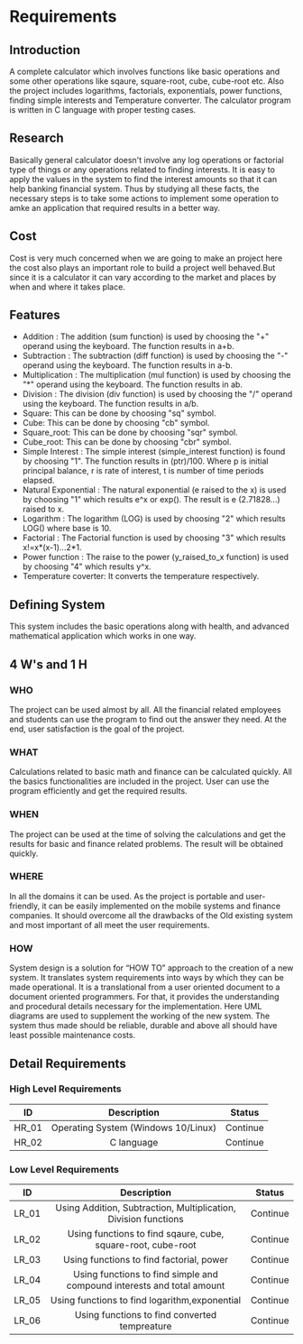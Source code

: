 <h1> Requirements </h1>

<h2> Introduction </h2>

A complete calculator which involves functions like basic operations and some other operations like sqaure, square-root, cube, cube-root etc. Also the project includes logarithms, factorials, exponentials, power functions, finding simple interests and Temperature converter. The calculator program is written in C language with proper testing cases.

<h2> Research </h2>

Basically general calculator doesn't involve any log operations or factorial type of things or any operations related to finding interests. It is easy to apply the values in the system to find the interest amounts so that it can help banking financial system. Thus by studying all these facts, the necessary steps is to take some actions to implement some operation to amke an application that required results in a better way.

<h2> Cost </h2>

Cost is very much concerned when we are going to make an project here the cost also plays an important role to build a project well behaved.But since it is a calculator it can vary according to the market and places by when and where it takes place.

<h2> Features </h2>

* Addition : The addition (sum function) is used by choosing the "+" operand using the keyboard. The function results in a+b.
* Subtraction : The subtraction (diff function) is used by choosing the "-" operand using the keyboard. The function results in a-b.
* Multiplication : The multiplication (mul function) is used by choosing the "*" operand using the keyboard. The function results in ab.
* Division : The division (div function) is used by choosing the "/" operand using the keyboard. The function results in a/b.
* Square: This can be done by choosing "sq" symbol.
* Cube: This can be done by choosing "cb" symbol.
* Square_root: This can be done by choosing "sqr" symbol.
* Cube_root: This can be done by choosing "cbr" symbol.
* Simple Interest : The simple interest (simple_interest function) is found by choosing "1". The function results in (ptr)/100. Where p is initial principal balance, r is rate   of   interest, t is number of time periods elapsed.
* Natural Exponential : The natural exponential (e raised to the x) is used by choosing "1" which results e^x or exp(). The result is e (2.71828...) raised to x.
* Logarithm : The logarithm (LOG) is used by choosing "2" which results LOG() where base is 10.
* Factorial : The Factorial function is used by choosing "3" which results x!=x*(x-1)...2*1.
* Power function : The raise to the power (y_raised_to_x function) is used by choosing "4" which results y^x.
* Temperature coverter: It converts the temperature respectively.

<h2> Defining System </h2>

This system includes the basic operations along with health, and advanced mathematical application which works in one way.

<h2> 4 W's and 1 H </h2>

<h3> WHO </h3>
The project can be used almost by all. All the financial related employees and students can use the program to find out the answer they need. At the end, user satisfaction is the goal of the project.

<h3> WHAT </h3>
Calculations related to basic math and finance can be calculated quickly. All the basics functionalities are included in the project. User can use the program efficiently and get the required results.

<h3> WHEN </h3>
The project can be used at the time of solving the calculations and get the results for basic and finance related problems. The result will be obtained quickly.

<h3> WHERE </h3>
In all the domains it can be used. As the project is portable and user-friendly, it can be easily implemented on the mobile systems and finance companies. It should overcome all the drawbacks of the Old existing system and most important of all meet the user requirements.

<h3> HOW </h3>
System design is a solution for “HOW TO” approach to the creation of a new system. It translates system requirements into ways by which they can be made operational. It is a translational from a user oriented document to a document oriented programmers. For that, it provides the understanding and procedural details necessary for the implementation. Here UML diagrams are used to supplement the working of the new system. The system thus made should be reliable, durable and above all should have least possible maintenance costs.

<h2> Detail Requirements </h2>

<h3> High Level Requirements </h3>

|ID|Description|Status|
|:-----:|:-----:|:-----:|
|HR_01|Operating System (Windows 10/Linux)|Continue|
|HR_02|C language|Continue|

<h3> Low Level Requirements </h3>

|ID|Description|Status|
|:----:|:----:|:-----:|
|LR_01|Using Addition, Subtraction, Multiplication, Division functions|Continue|
|LR_02|Using functions to find sqaure, cube, square-root, cube-root|Continue|
|LR_03|Using functions to find factorial, power|Continue|
|LR_04|Using functions to find simple and compound interests and total amount|Continue|
|LR_05|Using functions to find logarithm,exponential|Continue|
|LR_06|Using functions to find converted tempreature|Continue|


